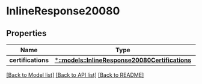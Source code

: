 # InlineResponse20080

## Properties

Name | Type | Description | Notes
------------ | ------------- | ------------- | -------------
**certifications** | [***::models::InlineResponse20080Certifications**](inline_response_200_80_certifications.md) |  | [optional] 

[[Back to Model list]](../README.md#documentation-for-models) [[Back to API list]](../README.md#documentation-for-api-endpoints) [[Back to README]](../README.md)


